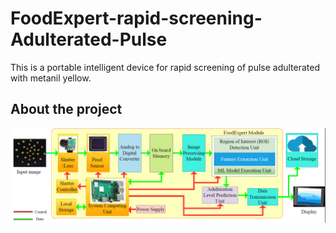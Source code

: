 # FoodExpert-rapid-screening-Adulterated-Pulse
This is a portable intelligent device for rapid screening of pulse adulterated with metanil yellow.
## About the project

![alt text](https://github.com/Subhanshu20101/FoodExpert-rapid-screening-Adulterated-Pulse/blob/main/images/arch.png)
